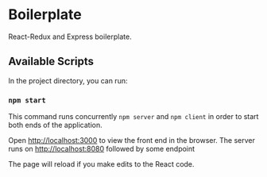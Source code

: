 # Boilerplate

React-Redux and Express boilerplate.

## Available Scripts

In the project directory, you can run:

### `npm start`

This command runs concurrently `npm server` and `npm client` in order to start both ends of the application.

Open [http://localhost:3000](http://localhost:3000) to view the front end in the browser.
The server runs on [http://localhost:8080](http://localhost:8080) followed by some endpoint

The page will reload if you make edits to the React code.
